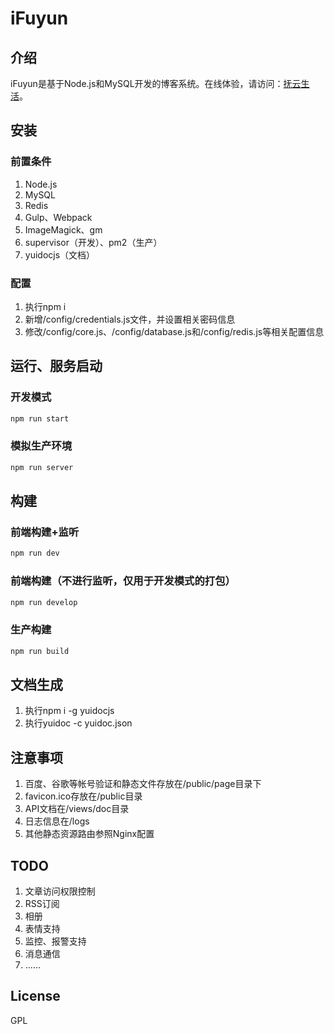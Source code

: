# iFuyun

## 介绍
iFuyun是基于Node.js和MySQL开发的博客系统。在线体验，请访问：[抚云生活](http://www.ifuyun.com/ "抚云生活")。

## 安装

### 前置条件
1. Node.js
2. MySQL
3. Redis
4. Gulp、Webpack
5. ImageMagick、gm
6. supervisor（开发）、pm2（生产）
7. yuidocjs（文档）

### 配置
1. 执行npm i
2. 新增/config/credentials.js文件，并设置相关密码信息
3. 修改/config/core.js、/config/database.js和/config/redis.js等相关配置信息

## 运行、服务启动
### 开发模式
```js
npm run start
```

### 模拟生产环境
```js
npm run server
```

## 构建
### 前端构建+监听
```js
npm run dev
```

### 前端构建（不进行监听，仅用于开发模式的打包）
```js
npm run develop
```

### 生产构建
```js
npm run build
```

## 文档生成
1. 执行npm i -g yuidocjs
2. 执行yuidoc -c yuidoc.json

## 注意事项
1. 百度、谷歌等帐号验证和静态文件存放在/public/page目录下
2. favicon.ico存放在/public目录
3. API文档在/views/doc目录
4. 日志信息在/logs
5. 其他静态资源路由参照Nginx配置

## TODO
1. 文章访问权限控制
2. RSS订阅
3. 相册
4. 表情支持
5. 监控、报警支持
6. 消息通信
7. ……

## License
GPL